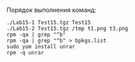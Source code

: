 Порядок выполнения команд:

```
./Lab15-1 Test15.tgz Test15
./Lab15-2 Test15.tgz /tmp t1.png t3.png
rpm -qa | grep "^b"
rpm -qa | grep "^b" > bpkgs.list
sudo yum install unrar
rpm -q unrar
```
